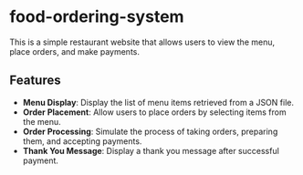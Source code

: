 # food-ordering-system

This is a simple restaurant website that allows users to view the menu, place orders, and make payments.

## Features

- **Menu Display**: Display the list of menu items retrieved from a JSON file.
- **Order Placement**: Allow users to place orders by selecting items from the menu.
- **Order Processing**: Simulate the process of taking orders, preparing them, and accepting payments.
- **Thank You Message**: Display a thank you message after successful payment.